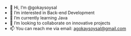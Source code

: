 - 👋 Hi, I’m @gokaysoysal
- 👀 I’m interested in Back-end Development
- 🌱 I’m currently learning Java
- 💞️ I’m looking to collaborate on innovative projects 
- 📫 You can reach me via email: agokaysoysal@gmail.com

<!---
gokaysoysal/gokaysoysal is a ✨ special ✨ repository because its `README.md` (this file) appears on your GitHub profile.
You can click the Preview link to take a look at your changes.
--->
